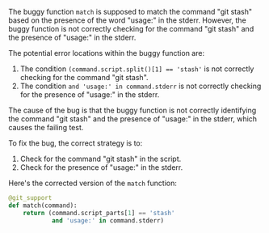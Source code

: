 The buggy function `match` is supposed to match the command "git stash" based on the presence of the word "usage:" in the stderr. However, the buggy function is not correctly checking for the command "git stash" and the presence of "usage:" in the stderr.

The potential error locations within the buggy function are:
1. The condition `(command.script.split()[1] == 'stash'` is not correctly checking for the command "git stash".
2. The condition `and 'usage:' in command.stderr` is not correctly checking for the presence of "usage:" in the stderr.

The cause of the bug is that the buggy function is not correctly identifying the command "git stash" and the presence of "usage:" in the stderr, which causes the failing test.

To fix the bug, the correct strategy is to:
1. Check for the command "git stash" in the script.
2. Check for the presence of "usage:" in the stderr.

Here's the corrected version of the `match` function:

```python
@git_support
def match(command):
    return (command.script_parts[1] == 'stash'
            and 'usage:' in command.stderr)
```